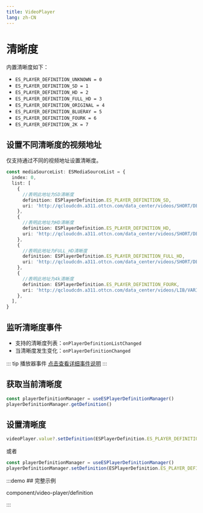 ```yaml
---
title: VideoPlayer
lang: zh-CN
---
```


# 清晰度

内置清晰度如下：

* `ES_PLAYER_DEFINITION_UNKNOWN = 0`
* `ES_PLAYER_DEFINITION_SD = 1`
* `ES_PLAYER_DEFINITION_HD = 2`
* `ES_PLAYER_DEFINITION_FULL_HD = 3`
* `ES_PLAYER_DEFINITION_ORIGINAL = 4`
* `ES_PLAYER_DEFINITION_BLUERAY = 5`
* `ES_PLAYER_DEFINITION_FOURK = 6`
* `ES_PLAYER_DEFINITION_2K = 7`

## 设置不同清晰度的视频地址

仅支持通过不同的视频地址设置清晰度。

```ts
const mediaSourceList: ESMediaSourceList = {
  index: 0,
  list: [
    {
      //表明此地址为SD清晰度
      definition: ESPlayerDefinition.ES_PLAYER_DEFINITION_SD,
      uri: 'http://qcloudcdn.a311.ottcn.com/data_center/videos/SHORT/DEFAULT/2022/10/27/d4e29cbf-5b15-4523-b9c8-80f18fa76275.mp4',
    },
    {
      //表明此地址为HD清晰度
      definition: ESPlayerDefinition.ES_PLAYER_DEFINITION_HD,
      uri: 'http://qcloudcdn.a311.ottcn.com/data_center/videos/SHORT/DEFAULT/2022/01/27/85a658d6-d0ce-4721-adea-f8e2e0b263a7.mp4',
    },
    {
      //表明此地址为FULL_HD清晰度
      definition: ESPlayerDefinition.ES_PLAYER_DEFINITION_FULL_HD,
      uri: 'http://qcloudcdn.a311.ottcn.com/data_center/videos/SHORT/DEFAULT/2023/09/17/22edb94d-8ffc-4736-a633-3f9e38c096e8.mp4',
    },
    {
      //表明此地址为4k清晰度
      definition: ESPlayerDefinition.ES_PLAYER_DEFINITION_FOURK,
      uri: 'http://qcloudcdn.a311.ottcn.com/data_center/videos/LIB/VARIETY/2022/03/10/2877b7e1-fda6-4591-aff3-3fd3ba4151cf_transcode_1137855.mp4',
    },
  ],
}
```

## 监听清晰度事件

* 支持的清晰度列表：`onPlayerDefinitionListChanged`
* 当清晰度发生变化：`onPlayerDefinitionChanged`

::: tip 播放器事件
[点击查看详细事件说明](/zh-CN/component/player/player#Events)
:::

## 获取当前清晰度

```ts
const playerDefinitionManager = useESPlayerDefinitionManager()
playerDefinitionManager.getDefinition()
```

## 设置清晰度

```ts
videoPlayer.value?.setDefinition(ESPlayerDefinition.ES_PLAYER_DEFINITION_SD)

```

或者

```ts
const playerDefinitionManager = useESPlayerDefinitionManager()
playerDefinitionManager.setDefinition(ESPlayerDefinition.ES_PLAYER_DEFINITION_2K)
```

:::demo ## 完整示例

component/video-player/definition

:::
